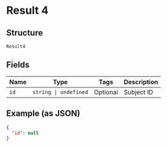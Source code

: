 
# Result 4

## Structure

`Result4`

## Fields

| Name | Type | Tags | Description |
|  --- | --- | --- | --- |
| `id` | `string \| undefined` | Optional | Subject ID |

## Example (as JSON)

```json
{
  "id": null
}
```

